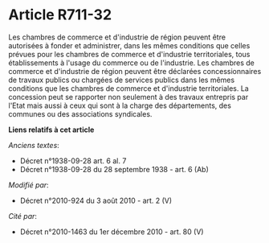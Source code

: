 # Article R711-32

Les chambres de commerce et d'industrie de région peuvent être autorisées à fonder et administrer, dans les mêmes conditions
que celles prévues pour les chambres de commerce et d'industrie territoriales, tous établissements à l'usage du commerce ou
de l'industrie. Les chambres de commerce et d'industrie de région peuvent être déclarées concessionnaires de travaux publics
ou chargées de services publics dans les mêmes conditions que les chambres de commerce et d'industrie territoriales. La
concession peut se rapporter non seulement à des travaux entrepris par l'Etat mais aussi à ceux qui sont à la charge des
départements, des communes ou des associations syndicales.

**Liens relatifs à cet article**

_Anciens textes_:

  - Décret n°1938-09-28 art. 6 al. 7
  - Décret n°1938-09-28 du 28 septembre 1938 - art. 6 (Ab)

_Modifié par_:

  - Décret n°2010-924 du 3 août 2010 - art. 2 (V)

_Cité par_:

  - Décret n°2010-1463 du 1er décembre 2010 - art. 80 (V)
